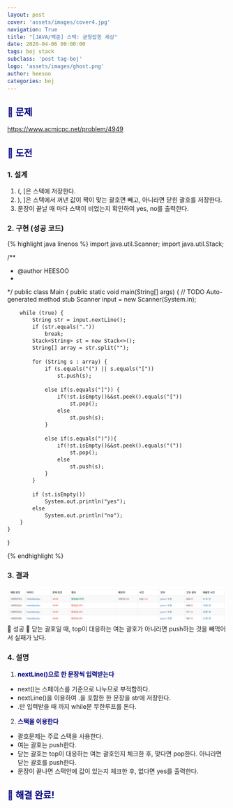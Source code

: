 ```yaml
---
layout: post
cover: 'assets/images/cover4.jpg'
navigation: True
title: "[JAVA/백준] 스택: 균형잡힌 세상"
date: 2020-04-06 00:00:00
tags: boj stack
subclass: 'post tag-boj'
logo: 'assets/images/ghost.png'
author: heesoo
categories: boj
---
```

## <span style="color:navy">👀 문제</span>
<https://www.acmicpc.net/problem/4949>

## <span style="color:navy">👊 도전</span>

### 1. 설계
1. (, [은 스택에 저장한다.
2. ), ]은 스택에서 꺼낸 값이 짝이 맞는 괄호면 빼고, 아니라면 닫힌 괄호를 저장한다.
3. 문장이 끝날 때 마다 스택이 비었는지 확인하여 yes, no를 출력한다.

### 2. 구현 (성공 코드)
{% highlight java linenos %}
import java.util.Scanner;
import java.util.Stack;

/**
 * @author HEESOO
 *
 */
public class Main {
	public static void main(String[] args) {
		// TODO Auto-generated method stub
		Scanner input = new Scanner(System.in);

		while (true) {
			String str = input.nextLine();
			if (str.equals("."))
				break;
			Stack<String> st = new Stack<>();
			String[] array = str.split("");

			for (String s : array) {
				if (s.equals("(") || s.equals("["))
					st.push(s);
				
				else if(s.equals("]")) {
					if(!st.isEmpty()&&st.peek().equals("["))
						st.pop();
					else
						st.push(s);
				}
				
				else if(s.equals(")")){
					if(!st.isEmpty()&&st.peek().equals("("))
						st.pop();
					else
						st.push(s);
				}
			}

			if (st.isEmpty())
				System.out.println("yes");
			else
				System.out.println("no");
		}
	}
}

 {% endhighlight %}

### 3. 결과
![실행결과](./assets/images/200406_3.PNG)
🤟 성공 🤟 
닫는 괄호일 때, top이 대응하는 여는 괄호가 아니라면 push하는 것을 빼먹어서 실패가 났다.

### 4. 설명
1. **<span style="color:navy">nextLine()으로 한 문장씩 입력받는다</span>**
- next()는 스페이스를 기준으로 나누므로 부적합하다.
- nextLine()을 이용하여 .을 포함한 한 문장을 str에 저장한다.
- .만 입력받을 때 까지 while문 무한루프를 돈다.
2. **<span style="color:navy">스택을 이용한다</span>**
- 괄호문제는 주로 스택을 사용한다.
- 여는 괄호는 push한다.
- 닫는 괄호는 top이 대응하는 여는 괄호인지 체크한 후, 맞다면 pop한다. 아니라면 닫는 괄호를 push한다.
- 문장이 끝나면 스택안에 값이 있는지 체크한 후, 없다면 yes를 출력한다.

## <span style="color:navy">👏 해결 완료!</span>

